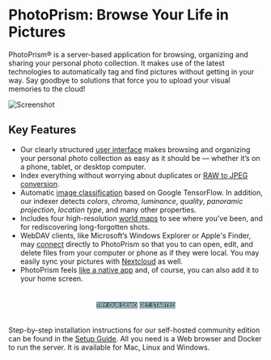 # PhotoPrism: Browse Your Life in Pictures

PhotoPrism® is a server-based application for browsing, organizing and sharing your personal photo collection.
It makes use of the latest technologies to automatically tag and find pictures without getting in your way.
Say goodbye to solutions that force you to upload your visual memories to the cloud!

![Screenshot](https://dl.photoprism.org/assets/img/preview-moonlight.jpg)

## Key Features ##

* Our clearly structured [user interface](https://demo.photoprism.org/) makes browsing and organizing your personal photo collection as easy as 
  it should be — whether it’s on a phone, tablet, or desktop computer.
* Index everything without worrying about duplicates or [RAW to JPEG conversion](developer-guide/library/converting.md).
* Automatic [image classification](developer-guide/metadata/classification.md) 
  based on Google TensorFlow. In addition, our indexer detects _colors_, _chroma_, _luminance_, _quality_, _panoramic projection_, 
  _location type_, and many other properties.
* Includes four high-resolution [world maps](https://demo.photoprism.org/places) to see where you've been,
  and for rediscovering long-forgotten shots.
* WebDAV clients, like Microsoft’s Windows Explorer or Apple's Finder, may 
  [connect](user-guide/sync/webdav.md) directly to PhotoPrism so that you to can open, 
  edit, and delete files from your computer or phone as if they were local. 
  You may easily sync your pictures with [Nextcloud](https://nextcloud.com/) as well.  
* PhotoPrism feels [like a native app](https://en.wikipedia.org/wiki/Progressive_web_application) and, 
  of course, you can also add it to your home screen.


<p style="text-align: center; padding: 20px 4px;">
<a class="md-button" style="background-color: #546e7a; font-size: 0.66rem; font-weight: normal; color: white" href="https://demo.photoprism.org/" target="_blank">TRY OUR DEMO</a>
<a class="md-button" style="background-color: #546e7a; font-size: 0.66rem; font-weight: normal; color: white" href="/getting-started/">GET STARTED</a>
</p>

Step-by-step installation instructions for our self-hosted community edition can be found 
in the [Setup Guide](getting-started/index.md).
All you need is a Web browser and Docker to run the server. It is available for Mac, Linux and Windows.
